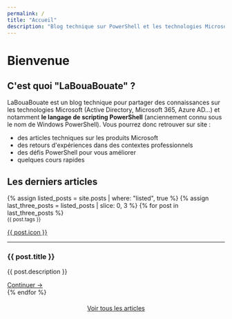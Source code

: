 ```yaml
---
permalink: /
title: "Accueil"
description: "Blog technique sur PowerShell et les technologies Microsoft pour l'administration système"
---
```


# Bienvenue

## C'est quoi "LaBouaBouate" ?

LaBouaBouate est un blog technique pour partager des connaissances sur les technologies Microsoft (Active Directory, Microsoft 365, Azure AD...) et notamment <b>le langage de scripting PowerShell</b> (anciennement connu sous le nom de Windows PowerShell). Vous pourrez donc retrouver sur site :

- des articles techniques sur les produits Microsoft
- des retours d'expériences dans des contextes professionnels
- des défis PowerShell pour vous améliorer
- quelques cours rapides

## Les derniers articles

<div class="posts">
    {% assign listed_posts = site.posts | where: "listed", true %}
    {% assign last_three_posts = listed_posts | slice: 0, 3 %}
    {% for post in last_three_posts %}
        <article>
            <small>{{ post.tags }}</small>
            <a href="{{ post.id }}">
                <p class="articleIcon">{{ post.icon }}</p>
            </a>
            <hr>
            <div class="articleDescription">
                <h3>{{ post.title }}</h3>
                <p>{{ post.description }}</p>
                <a class="articleButton" href="{{ post.id }}">Continuer →</a>
            </div>
        </article>
    {% endfor %}
</div>
<div class="buttonNext" style="display: flex; align-items: center; justify-content: center; margin: 20px;">
    <a href="/blog">Voir tous les articles</a>
</div>